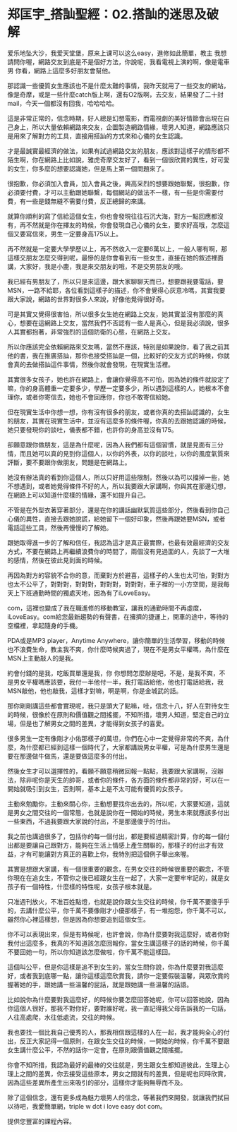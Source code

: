 # 郑匡宇_搭訕聖經：02.搭訕的迷思及破解

爱乐地坠大沙，我爱天堂堡，原来上课可以这么easy，進修如此簡單，教主 我想請問你喔，網路交友到底是不是個好方法，你說呢，我看電視上演的啊，像是電車男 你看，網路上這麼多好朋友會幫他。

那認識一些優質女生應該也不是什麼太難的事情，我昨天就用了一些交友的網站，像是奇摩，或是一些什麼catch版上啊，還有O2版啊，去交友，結果發了二十封mail，今天一個都沒有回我，哈哈哈哈。

這是非常正常的，信念時期，好人總是幻想電影，而電視劇的美好情節會出現在自己身上，所以大量依賴網路來交友，企圖製造網路情緣，壞男人知道，網路應該只是用來了解對方的工具，直接用搭訕的方式來和心儀的女生認識。

才是最誠實最經濟的做法，如果有試過網路交友的朋友，應該對這樣子的情形都不陌生啊，你在網路上比如說，雅虎奇摩交友好了，看到一個很欣賞的異性，好可愛的女生，你多麼的想要認識她，但是馬上第一個問題來了。

很抱歉，你必須加入會員，加入會員之後，興高采烈的想要跟她聯繫，很抱歉，你必須要付費，才可以主動跟她聯繫，每個網站的做法不一樣，有一些是你需要付費，有一些是錢無縫不需要付費，反正總歸的來講。

就算你順利的寫了信給這個女生，你也會發現往往石沉大海，對方一點回應都沒有，再不然就是你在擇友的時候，你會發現自己心儀的女生，要求好高哦，怎麼這個又要寫信來，男生一定要身高175以上。

再不然就是一定要大學學歷以上，再不然收入一定要6萬以上，一般人哪有啊，那這樣交朋友怎麼交得到呢，最慘的是你會看到有一些女生，直接在她的敘述裡面講，大家好，我是小鹿，我是來交朋友的哦，不是交男朋友的哦。

我已經有男朋友了，所以只是來這邊，跟大家聊聊天而已，想要跟我要電話，要MSN，一路不給耶，各位看到這樣子的描述，你不會覺得心灰意冷嗎，其實我要跟大家說，網路的世界對很多人來說，好像他覺得很好奇。

可是其實又覺得很害怕，所以很多女生她在網路上交友，她其實並沒有那麼的真心，想要在這網路上交友，當然我們不否認有一些人是真心，但是我必須說，很多人其實都抱著，非常強烈的這個防衛的心態，在網路上交友。

所以你應該完全依賴網路來交友嗎，當然不應該，特別是如果說你，看了我之前其他的書，我在推廣搭訕，那你也接受搭訕是一個，比較好的交友方式的時候，你就會真的去做搭訕這件事情，然後你就會發現，在現實生活裡。

其實很多女孩子，她也許在網路上，會讓你覺得高不可怕，因為她的條件就設定了嘛，你的身高體重一定要多少，學歷一定要多少，所以遇到這樣的人，她根本不會理你，或者你寄信去，她也不會回應你，你也不敢寄信給她。

但在現實生活中你想一想，你有沒有很多的朋友，或者你真的去搭訕認識的，女生的朋友，其實在現實生活中，並沒有這麼多的條件喔，你真的去跟她認識的時候，她只要發現你的談吐，儀表都不錯，也許你的身高並沒有175。

卻願意跟你做朋友，這是為什麼呢，因為人我們都有這個習慣，就是見面有三分情，而且她可以真的見到你這個人，以你的外表，以你的談吐，以你的風度氣質來評斷，要不要跟你做朋友，問題是在網路上。

她沒有辦法真的看到你這個人，所以只好用這些限制，然後以為可以擋掉一些，她不想遇到，或者她覺得條件不好的人，所以我要跟大家講啊，你與其在那邊幻想，在網路上可以知道什麼樣的情緣，還不如提升自己。

不管是在外型衣著穿著部分，還是在你的講話幽默氣質這些部分，然後看到你自己心儀的異性，直接去跟她說謊，給她留下一個好印象，然後再跟她要MSN，或者電話這些工具，然後再慢慢的了解她。

跟她取得進一步的了解和信任，我認為這才是真正最實際，也最有效最經濟的交友方式，不要在網路上再繼續浪費你的時間了，兩個沒有見過面的人，先談了一大堆的感情，然後在彼此見到面的時候。

再因為對方的容貌不合你的意，而棄對方於避喜，這樣子的人生也太可怕，對對方也太不公平了，對對對，對對對，對對對，對對對，車子裡的一小方空間，是我每天上下班通勤時間的獨處天地，因為有了iLoveEasy。

com，這裡也變成了我在職進修的移動教室，讓我的通勤時間不再虛度，iLoveEasy。com給您最新趨勢的有聲書，在擁擠的捷運上，開車的途中，等待的空檔裡，拿起隨身的手機。

PDA或是MP3 player，Anytime Anywhere，讓你簡單的生活學習，移動的時候也不浪費生命，教主我不爽，你什麼時候爽過了，現在不是男女平權嗎，為什麼在MSN上主動敲人的是我。

約會付錢的是我，吃飯買單還是我，你 你想問怎麼辦是吧，不是，是我不爽，不是男女平權嗎應該要，我付一半他付一半，我打電話給他，他也打電話給我，我MSN敲他，他也敲我，這樣才對嘛，啊是啊，你是金城武的話。

那你剛剛講這些都會實現呢，我只是頭大了點嘛，哇，信念十八，好人在對待女生的時候，很像於在原則和價值觀之間搖擺，不知所措，壞男人知道，堅定自己的立場，但是也了解男女之間的差異，才能得到女孩子的喜愛。

很多男生一定有像剛才小佑那樣子的萬坦，你們在心中一定覺得非常的不爽，為什麼，為什麼都已經到這樣一個時代了，大家都講說男女平權，可是為什麼男生還是要在那邊做牛做馬，還是要做這麼多的付出。

然後女生才可以選擇性的，看願不願意稍微回報一點點，我要跟大家講啊，沒辦法，除非呢你是天生的帥哥，或者你的條件，各方面的條件都非常的好，可以在一開始就吸引到女生，否則啊，基本上是不太可能有優質的女孩子。

主動來勉勵你，主動來關心你，主動想要找你出去的，所以呢，大家要知道，這就是男女之間交往的一個常態，也就是說你在一開始的時候，男生本來就應該多付出一些東西，不過我要跟大家說的付出，不是那邊傻乎的付出。

我之前也講過很多了，包括你的每一個付出，都是要經過精密計算，你的每一個付出都是要讓自己跟對方，能夠在生活上情感上產生關聯的，那樣子的付出才有效益，才有可能讓對方真正的喜歡上你，我特別把這個例子舉出來喔。

其實是想跟大家講，有一個很重要的觀念，在男女交往的時候很重要的觀念，不管你現在在追女生，不管你之後已經跟女生在一起了，大家一定要牢牢記的，就是女孩子有一個特性，什麼樣的特性呢，女孩子根本就是。

只准週刊放火，不准百姓點燈，也就是說你跟女生交往的時候，你千萬不要傻乎乎的，去講什麼公平，你千萬不要像剛才小優那樣子，有一堆抱怨，你千萬不可以，雖然你心裡這樣想，但是因為你想要追到這個女生。

你不可以表現出來，但是有時候呢，也許會說，你為什麼要對我這麼好，或者你對我付出這麼多，我真的不知道該怎麼回報你，當女生講這樣子的話的時候，你千萬不要回她一句，所以你知道該怎麼做啦，你千萬不能這樣回。

這個叫公平，但是你這樣是追不到女生的，當女生問你說，你為什麼要對我這麼好，或者我到底哪一點，讓你這樣這麼欣賞我，請你一定要假裝溫馨，與眾欣賞的握著她的手，跟她講一些溫馨的屁話，就是跟她講一些溫馨的話語。

比如說你為什麼要對我這麼好，的時候你要怎麼回答她呢，你可以回答她說，因為你這個人很好，那我不對你好，要對誰好呢，我一直記得我父母告訴我的一句話，人往高處爬，水往低處流，交往的時候。

我也要找一個比我自己優秀的人，那我相信跟這樣的人在一起，我才能夠全心的付出，反正大家記得一個原則，在跟女生交往的時候，一開始的時候，你千萬不要跟女生講什麼公平，不然的話你一定會，在原則跟價值觀之間搖擺。

你會不知所措，我認為最好的最棒的交往就是，男生跟女生都知道彼此，生理上心理上之間的差異，你去接受這些原本，男女之間就有的差異，但是呢也同時欣賞，因為這些差異所產生出來吸引的部分，這樣你才能夠無辱而不及。

除了這個信念，還有更多成為魅力壞男人的信念，等著我們來開發，就讓我們拭目以待吧，我愛簡單網，triple w dot i love easy dot com。

提供您豐富的課程內容。